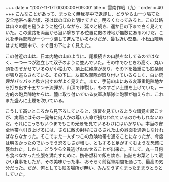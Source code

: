 +++
date = '2007-11-17T00:00:00+09:00'
title = '雲南作戦（九）'
order = 40
+++
こんなことがあって、まったく無我夢中で退却し、どうやら山一つ隔てた安全地帯へ来た頃、夜はほのぼのと明けてきた。明るくなってみると、この公路は山々の間を縫うように蛇行しながら、延々と続き、遥か目の下まで白く見えていた。この道路を両面から狙い撃ちする位置に敵の陣地が無数にあるわけだ。これを歩兵部隊が一つ一つ潰して進んでいるわけだが、最も近い堅塁、小松山陣地はまだ戦闘中で、すぐ目の下によく見えた。

この付近の山は、日本内地の山のように、尾根続きの山脈をなしてるのではなく、一つ一つが独立して双子のように並んでいた。その中でひときわ高く、丸い頭をのぞかせているのが小松山で、頂上に砲座があり、その下を幾重にも鉄条網が張り巡らされている。その下に、友軍攻撃隊が取り付いているらしく、白い銃煙がパッパッと吹き出すのがよく見えた。また、手前の山にある友軍重砲陣地から打ち出す十五サンチ流弾が、山頂で炸裂し、ものすごい土煙を上げていた。一方的の砲兵陣地からは、麓に取り付いている友軍攻撃隊に砲撃が加えられ、これまた盛んに土煙を吹いている。

こうして高いところから見下ろしていると、演習を見ているような錯覚を起こすが、実際にはその一発毎に何人かの尊い人命が損なわれているのかもしれないのだ。それにこっちもいつまでもこの光景を見ているわけにはいかない。本当の安全地帯へ引き上げるには、さらに敵の射程にさらされた山の斜面を通過しなければならなかった。そこでまた一人ずつこの危険地帯を通ることになったが、今度は明るかったのでいっそう恐ろしさが増し、ともすると足がすくむような恐怖に襲われた。しかし、どうやら全員逃げおおせることが出来た。そして、丸一日何も食べなかった空腹を満たすために、携帯燃料で飯を炊き、缶詰をお菜として暖かい食事をしたが、その美味かった事、おそらく前従軍期間を通じて、最高の気分だった。だが、何としても眠る場所が無い、みんなうずくまったままうとうとしていた。
